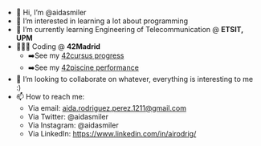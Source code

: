<!-- [![jaeskim's 42 stats](https://badge42.herokuapp.com/api/stats/airodrig?privacyEmail=true)](https://github.com/JaeSeoKim/badge42) -->
- 👋 Hi, I’m @aidasmiler
- 👀 I’m interested in learning a lot about programming
- 🌱 I’m currently learning Engineering of Telecommunication @ **ETSIT, UPM** 
- 👩🏻‍💻 Coding @ **42Madrid**
  - ➡️See my [42cursus progress](https://github.com/aidasmiler/42cursus)
  - ➡️See my [42piscine performance](https://github.com/aidasmiler/42Piscine)
- 💞️ I’m looking to collaborate on whatever, everything is interesting to me :)
- 📫 How to reach me: 
  - Via email: aida.rodriguez.perez.1211@gmail.com
  - Via Twitter: @aidasmiler
  - Via Instagram: @aidasmiler
  - Via LinkedIn: https://www.linkedin.com/in/airodrig/
 
<!---
aidasmiler/aidasmiler is a ✨ special ✨ repository because its `README.md` (this file) appears on your GitHub profile.
You can click the Preview link to take a look at your changes.
--->
